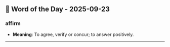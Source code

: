 ## 📅 Word of the Day - 2025-09-23

### **affirm**
- **Meaning**: To agree, verify or concur; to answer positively.

---
